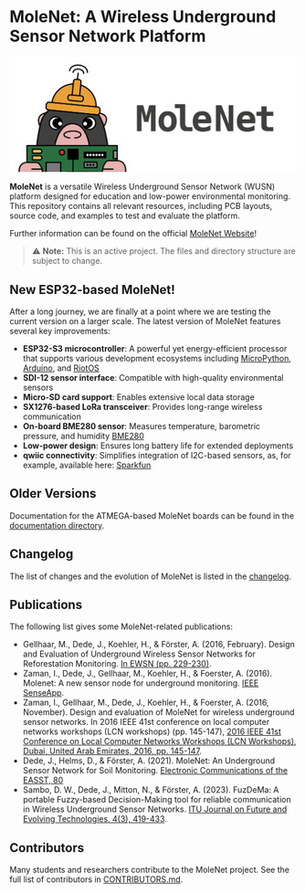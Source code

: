 # MoleNet: A Wireless Underground Sensor Network Platform

![MoleNet Logo](images/2025_molenet_logo_small_text_blk.png)

**MoleNet** is a versatile Wireless Underground Sensor Network (WUSN) platform designed for education and low-power environmental monitoring.
This repository contains all relevant resources, including PCB layouts, source code, and examples to test and evaluate the platform.

Further information can be found on the official [MoleNet Website](https://molenet.org/)!

> ⚠️ **Note:** This is an active project. The files and directory structure are subject to change.


## New ESP32-based MoleNet!

After a long journey, we are finally at a point where we are testing the current version on a larger scale.
The latest version of MoleNet features several key improvements:

- **ESP32-S3 microcontroller**: A powerful yet energy-efficient processor that supports various development ecosystems including [MicroPython](https://micropython.org/), [Arduino](https://www.arduino.cc/), and [RiotOS](https://www.riot-os.org/)
- **SDI-12 sensor interface**: Compatible with high-quality environmental sensors
- **Micro-SD card support**: Enables extensive local data storage
- **SX1276-based LoRa transceiver**: Provides long-range wireless communication
- **On-board BME280 sensor**: Measures temperature, barometric pressure, and humidity [BME280](https://www.bosch-sensortec.com/products/environmental-sensors/humidity-sensors-bme280/)
- **Low-power design**: Ensures long battery life for extended deployments
- **qwiic connectivity**: Simplifies integration of I2C-based sensors, as, for
  example, available here: [Sparkfun](https://www.sparkfun.com/qwiic)


## Older Versions

Documentation for the ATMEGA-based MoleNet boards can be found in the [documentation directory](docs/MoleNet_ATMEGA.md).

## Changelog

The list of changes and the evolution of MoleNet is listed in the
[changelog](CHANGELOG.md).

## Publications

The following list gives some MoleNet-related publications:

- Gellhaar, M., Dede, J., Koehler, H., & Förster, A. (2016, February). Design and Evaluation of Underground Wireless Sensor Networks for Reforestation Monitoring. [In EWSN (pp. 229-230)](https://dl.acm.org/doi/10.5555/2893711.2893747).
- Zaman, I., Dede, J., Gellhaar, M., Koehler, H., & Foerster, A. (2016). Molenet: A new sensor node for underground monitoring. [IEEE SenseApp](https://www.researchgate.net/publication/309397324_MoleNet_A_New_Sensor_Node_for_Underground_Monitoring).
- Zaman, I., Gellhaar, M., Dede, J., Koehler, H., & Foerster, A. (2016, November). Design and evaluation of MoleNet for wireless underground sensor networks. In 2016 IEEE 41st conference on local computer networks workshops (LCN workshops) (pp. 145-147), [2016 IEEE 41st Conference on Local Computer Networks Workshops (LCN Workshops), Dubai, United Arab Emirates, 2016, pp. 145-147](https://doi.org/10.1109/LCN.2016.040).
- Dede, J., Helms, D., & Förster, A. (2021). MoleNet: An Underground Sensor Network for Soil Monitoring. [Electronic Communications of the EASST, 80](https://doi.org/10.14279/tuj.eceasst.80.1132)
- Sambo, D. W., Dede, J., Mitton, N., & Förster, A. (2023). FuzDeMa: A portable Fuzzy-based Decision-Making tool for reliable communication in Wireless Underground Sensor Networks. [ITU Journal on Future and Evolving Technologies, 4(3), 419-433](https://www.doi.org/10.52953/IXIP2995).


## Contributors

Many students and researchers contribute to the MoleNet project.
See the full list of contributors in [CONTRIBUTORS.md](CONTRIBUTORS.md).
